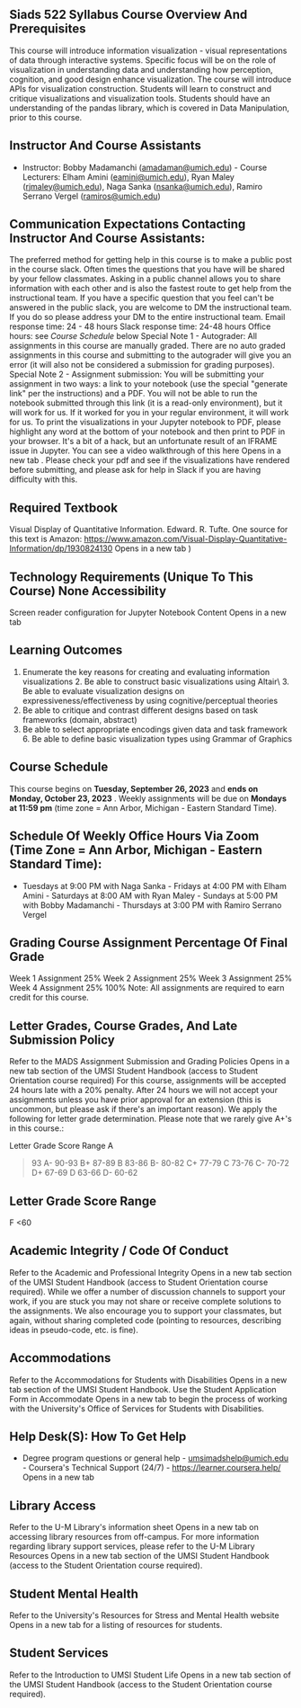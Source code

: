 
## Siads 522 Syllabus Course Overview And Prerequisites

 This course will introduce information visualization - visual representations of data through interactive systems. Specific focus will be on the role of visualization in understanding data and understanding how perception, cognition, and good design enhance visualization. The course will introduce APIs for visualization construction. Students will learn to construct and critique visualizations and visualization tools. Students should have an understanding of the pandas library, which is covered in Data Manipulation, prior to this course. 

## Instructor And Course Assistants

 -  Instructor: Bobby Madamanchi (amadaman@umich.edu) -  Course Lecturers: Elham Amini (eamini@umich.edu), Ryan Maley 
 (rjmaley@umich.edu), Naga Sanka (nsanka@umich.edu), Ramiro Serrano Vergel (ramiros@umich.edu) 

## Communication Expectations Contacting Instructor And Course Assistants:

 The preferred method for getting help in this course is to make a public post in the course slack. Often times the questions that you have will be shared by your fellow classmates. Asking in a public channel allows you to share information with each other and is also the fastest route to get help from the instructional team. If you have a specific question that you feel can't be answered in the public slack, you are welcome to DM the instructional team. If you do so please address your DM to the entire instructional team. Email response time:  24 - 48 hours Slack response time:  24-48 hours Office hours:  see  *Course Schedule*  below Special Note 1 - Autograder:  All assignments in this  course are manually graded. There are no auto graded assignments in this course and submitting to the autograder will give you an error (it will also not be considered a submission for grading purposes). Special Note 2 - Assignment submission:  You will be  submitting your assignment in two ways: a link to your notebook (use the special "generate link" per the instructions) and a PDF. You will not be able to run the notebook submitted through this link (it is a read-only environment), but it will work for us. If it worked for you in your regular environment, it will work for us. To print the visualizations in your Jupyter notebook to PDF, please highlight any word at the bottom of your notebook and then print to PDF in your browser. It's a bit of a hack, but an unfortunate result of an IFRAME issue in Jupyter. You can see a  video walkthrough of this here Opens in a new tab   . Please check your pdf and see  if the visualizations have rendered before submitting, and please ask for help in Slack if you are having difficulty with this. 

## Required Textbook

 Visual Display of Quantitative Information. Edward. R. Tufte. One source for this text is Amazon:  https://www.amazon.com/Visual-Display-Quantitative-Information/dp/1930824130 Opens in a new tab   ) 

## Technology Requirements (Unique To This Course) None Accessibility

 Screen reader configuration for Jupyter Notebook Content Opens in a new tab  

## Learning Outcomes

 1.  Enumerate the key reasons for creating and evaluating information visualizations 2.  Be able to construct basic visualizations using Altair\ 3.  Be able to evaluate visualization designs on expressiveness/effectiveness by using 
 cognitive/perceptual theories 
 4.  Be able to critique and contrast different designs based on task frameworks (domain, 
 abstract) 
 5.  Be able to select appropriate encodings given data and task framework 6.  Be able to define basic visualization types using Grammar of Graphics 

## Course Schedule

 This course begins on  **Tuesday, September 26, 2023**   and  **ends on Monday, October 23, 2023**  . Weekly assignments will be due on  **Mondays at 11:59  pm**  (time zone = Ann Arbor, Michigan - Eastern Standard Time). 

## Schedule Of Weekly Office Hours Via Zoom (Time Zone = Ann Arbor, Michigan - Eastern Standard Time):

 -  Tuesdays at 9:00 PM with Naga Sanka -  Fridays at 4:00 PM with Elham Amini -  Saturdays at 8:00 AM with Ryan Maley -  Sundays at 5:00 PM with Bobby Madamanchi -  Thursdays at 3:00 PM with Ramiro Serrano Vergel 

## Grading Course Assignment  Percentage Of Final Grade

 Week 1 Assignment  25% Week 2 Assignment  25% Week 3 Assignment  25% Week 4 Assignment  25% 
 100% 
 Note: All assignments are required to earn credit for this course. 

## Letter Grades, Course Grades, And Late Submission Policy

 Refer to the  MADS Assignment Submission and Grading  Policies Opens in a new tab   section of the UMSI Student Handbook (access to Student Orientation course required) For this course, assignments will be accepted 24 hours late with a 20% penalty. After 24 hours we will not accept your assignments unless you have prior approval for an extension (this is uncommon, but please ask if there's an important reason). We apply the following for letter grade determination. Please note that we rarely give A+'s in this course.: 

 Letter Grade  Score Range 
 A 
 >93 
 A- 
 90-93 
 B+ 
 87-89 
 B 
 83-86 
 B- 
 80-82 
 C+ 
 77-79 
 C 
 73-76 
 C- 
 70-72 
 D+ 
 67-69 
 D 
 63-66 
 D- 
 60-62 

## Letter Grade  Score Range

 F 
 <60 

## Academic Integrity / Code Of Conduct

 Refer to the  Academic and Professional Integrity  Opens in a new tab   section of the UMSI Student Handbook (access to Student Orientation course required). While we offer a number of discussion channels to support your work, if you are stuck  you may not share or receive complete solutions to the assignments.    We also encourage you to support your classmates, but again, without sharing completed code (pointing to resources, describing ideas in pseudo-code, etc. is fine). 

## Accommodations

 Refer to the  Accommodations for Students with Disabilities  Opens in a new tab   section of the UMSI Student Handbook. Use the  Student Application Form   in Accommodate  Opens in a new tab   to begin the process of working with the University's Office of Services for Students with Disabilities. 

## Help Desk(S): How To Get Help

 -  Degree program questions or general help - umsimadshelp@umich.edu -  Coursera's Technical Support (24/7) -   https://learner.coursera.help/  Opens in a new tab  

## Library Access

 Refer to the  U-M Library's information sheet Opens  in a new tab   on accessing library resources from off-campus. For more information regarding library support services, please refer to the U-M Library Resources Opens in a new tab   section  of the UMSI Student Handbook (access to the Student Orientation course required). 

## Student Mental Health

 Refer to the University's  Resources for Stress and  Mental Health website Opens in a new tab for a listing of resources for students. 

## Student Services

 Refer to the  Introduction to UMSI Student Life Opens  in a new tab   section of the UMSI Student Handbook (access to the Student Orientation course required). 